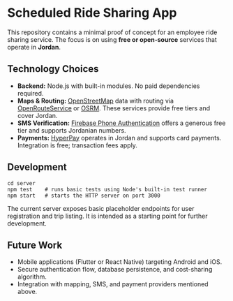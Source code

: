 # Scheduled Ride Sharing App

This repository contains a minimal proof of concept for an employee ride sharing service. The focus is on using **free or open‑source** services that operate in **Jordan**.

## Technology Choices

- **Backend:** Node.js with built-in modules. No paid dependencies required.
- **Maps & Routing:** [OpenStreetMap](https://www.openstreetmap.org/) data with routing via [OpenRouteService](https://openrouteservice.org/) or [OSRM](http://project-osrm.org/). These services provide free tiers and cover Jordan.
- **SMS Verification:** [Firebase Phone Authentication](https://firebase.google.com/docs/auth) offers a generous free tier and supports Jordanian numbers.
- **Payments:** [HyperPay](https://www.hyperpay.com/) operates in Jordan and supports card payments. Integration is free; transaction fees apply.

## Development

```
cd server
npm test    # runs basic tests using Node's built-in test runner
npm start   # starts the HTTP server on port 3000
```

The current server exposes basic placeholder endpoints for user registration and trip listing. It is intended as a starting point for further development.

## Future Work

- Mobile applications (Flutter or React Native) targeting Android and iOS.
- Secure authentication flow, database persistence, and cost-sharing algorithm.
- Integration with mapping, SMS, and payment providers mentioned above.

